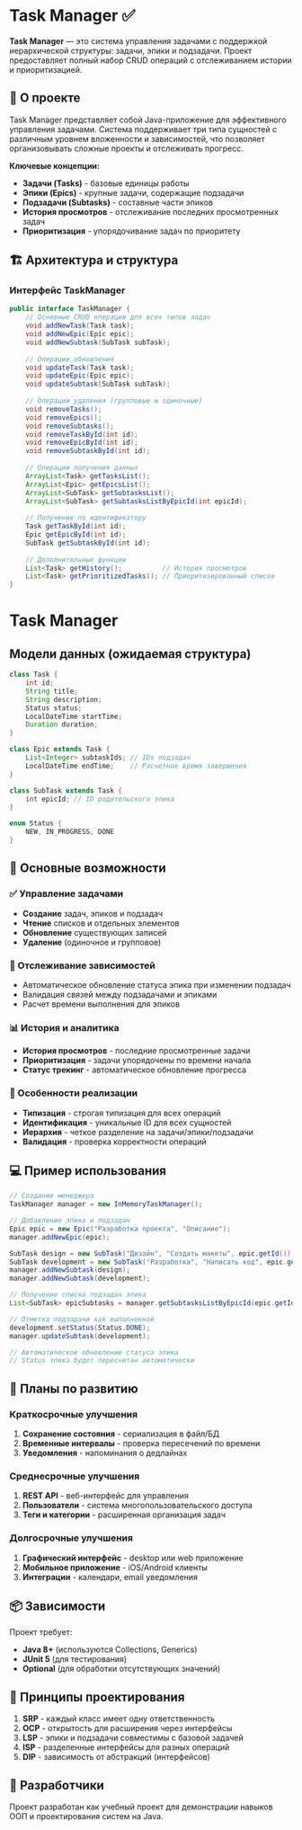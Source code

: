 # Task Manager ✅

**Task Manager** — это система управления задачами с поддержкой иерархической структуры: задачи, эпики и подзадачи. Проект предоставляет полный набор CRUD операций с отслеживанием истории и приоритизацией.

## 📖 О проекте

Task Manager представляет собой Java-приложение для эффективного управления задачами. Система поддерживает три типа сущностей с различным уровнем вложенности и зависимостей, что позволяет организовывать сложные проекты и отслеживать прогресс.

**Ключевые концепции:**
- **Задачи (Tasks)** - базовые единицы работы
- **Эпики (Epics)** - крупные задачи, содержащие подзадачи
- **Подзадачи (Subtasks)** - составные части эпиков
- **История просмотров** - отслеживание последних просмотренных задач
- **Приоритизация** - упорядочивание задач по приоритету

## 🏗 Архитектура и структура

### Интерфейс TaskManager
```java
public interface TaskManager {
    // Основные CRUD операции для всех типов задач
    void addNewTask(Task task);
    void addNewEpic(Epic epic);
    void addNewSubtask(SubTask subTask);
    
    // Операции обновления
    void updateTask(Task task);
    void updateEpic(Epic epic);
    void updateSubtask(SubTask subTask);
    
    // Операции удаления (групповые и одиночные)
    void removeTasks();
    void removeEpics();
    void removeSubtasks();
    void removeTaskById(int id);
    void removeEpicById(int id);
    void removeSubtaskById(int id);
    
    // Операции получения данных
    ArrayList<Task> getTasksList();
    ArrayList<Epic> getEpicsList();
    ArrayList<SubTask> getSubtasksList();
    ArrayList<SubTask> getSubtasksListByEpicId(int epicId);
    
    // Получение по идентификатору
    Task getTaskById(int id);
    Epic getEpicById(int id);
    SubTask getSubtaskById(int id);
    
    // Дополнительные функции
    List<Task> getHistory();          // История просмотров
    List<Task> getPrioritizedTasks(); // Приоритизированный список
}
```
# Task Manager

## Модели данных (ожидаемая структура)

```java
class Task {
    int id;
    String title;
    String description;
    Status status;
    LocalDateTime startTime;
    Duration duration;
}

class Epic extends Task {
    List<Integer> subtaskIds; // IDs подзадач
    LocalDateTime endTime;    // Расчетное время завершения
}

class SubTask extends Task {
    int epicId; // ID родительского эпика
}

enum Status {
    NEW, IN_PROGRESS, DONE
}
```

## 🚀 Основные возможности

### ✅ Управление задачами
- **Создание** задач, эпиков и подзадач
- **Чтение** списков и отдельных элементов
- **Обновление** существующих записей
- **Удаление** (одиночное и групповое)

### 🔄 Отслеживание зависимостей
- Автоматическое обновление статуса эпика при изменении подзадач
- Валидация связей между подзадачами и эпиками
- Расчет времени выполнения для эпиков

### 📊 История и аналитика
- **История просмотров** - последние просмотренные задачи
- **Приоритизация** - задачи упорядочены по времени начала
- **Статус трекинг** - автоматическое обновление прогресса

### 🎯 Особенности реализации
- **Типизация** - строгая типизация для всех операций
- **Идентификация** - уникальные ID для всех сущностей
- **Иерархия** - четкое разделение на задачи/эпики/подзадачи
- **Валидация** - проверка корректности операций

## 💻 Пример использования

```java
// Создание менеджера
TaskManager manager = new InMemoryTaskManager();

// Добавление эпика и подзадач
Epic epic = new Epic("Разработка проекта", "Описание");
manager.addNewEpic(epic);

SubTask design = new SubTask("Дизайн", "Создать макеты", epic.getId());
SubTask development = new SubTask("Разработка", "Написать код", epic.getId());
manager.addNewSubtask(design);
manager.addNewSubtask(development);

// Получение списка подзадач эпика
List<SubTask> epicSubtasks = manager.getSubtasksListByEpicId(epic.getId());

// Отметка подзадачи как выполненной
development.setStatus(Status.DONE);
manager.updateSubtask(development);

// Автоматическое обновление статуса эпика
// Status эпика будет пересчитан автоматически
```

## 🔧 Планы по развитию

### Краткосрочные улучшения
1. **Сохранение состояния** - сериализация в файл/БД
2. **Временные интервалы** - проверка пересечений по времени
3. **Уведомления** - напоминания о дедлайнах

### Среднесрочные улучшения
1. **REST API** - веб-интерфейс для управления
2. **Пользователи** - система многопользовательского доступа
3. **Теги и категории** - расширенная организация задач

### Долгосрочные улучшения
1. **Графический интерфейс** - desktop или web приложение
2. **Мобильное приложение** - iOS/Android клиенты
3. **Интеграции** - календари, email уведомления

## 📦 Зависимости

Проект требует:
- **Java 8+** (используются Collections, Generics)
- **JUnit 5** (для тестирования)
- **Optional** (для обработки отсутствующих значений)

## 🎯 Принципы проектирования

1. **SRP** - каждый класс имеет одну ответственность
2. **OCP** - открытость для расширения через интерфейсы
3. **LSP** - эпики и подзадачи совместимы с базовой задачей
4. **ISP** - разделенные интерфейсы для разных операций
5. **DIP** - зависимость от абстракций (интерфейсов)

## 👥 Разработчики

Проект разработан как учебный проект для демонстрации навыков ООП и проектирования систем на Java.
